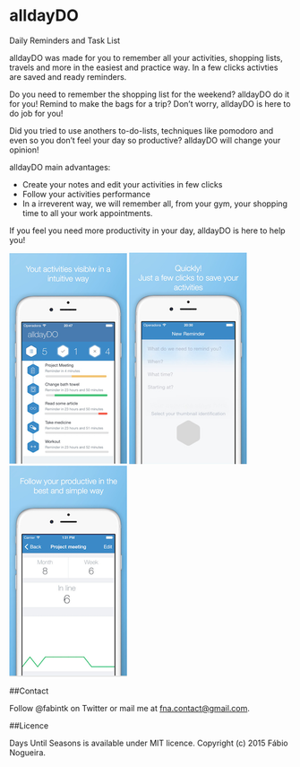 # alldayDO

 Daily Reminders and Task List

alldayDO was made for you to remember all your activities, shopping lists, travels and more in the easiest and practice way.
In a few clicks activties are saved and ready reminders.

Do you need to remember the shopping list for the weekend? alldayDO do it for you!
Remind to make the bags for a trip? Don’t worry, alldayDO is here to do job for you!

Did you tried to use anothers to-do-lists, techniques like pomodoro and even so you don’t feel your day so productive?
alldayDO will change your opinion!

alldayDO main advantages:

- Create your notes and edit your activities in few clicks
- Follow your activities performance
- In a irreverent way, we will remember all, from your gym, your shopping time to all your work appointments.

If you feel you need more productivity in your day, alldayDO is here to help you!

![](readme/1.png)
![](readme/2.png)
![](readme/3.png)

##Contact

Follow @fabintk on Twitter or mail me at fna.contact@gmail.com.

##Licence

Days Until Seasons is available under MIT licence.
Copyright (c) 2015 Fábio Nogueira.
